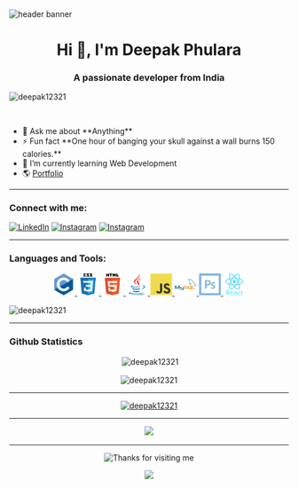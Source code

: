 <img align="center" width="100%" height="250px" src="https://rapports-minoritaires.net/wp-content/uploads/2016/01/matrix.gif" alt ="header banner">
<h1 align="center">Hi 👋, I'm Deepak Phulara</h1>
<h3 align="center">A passionate developer from India</h3>


<p align="left"> <img src="https://komarev.com/ghpvc/?username=deepak12321&label=Profile%20views&color=0e75b6&style=flat" alt="deepak12321" /> </p>


<p align="left"> <a href="https://twitter.com/" target="blank"><img src="https://img.shields.io/twitter/follow/?logo=twitter&style=for-the-badge" alt="" /></a> </p>
<ul>
<li>💬 Ask me about **Anything** </li>
<li>⚡ Fun fact **One hour of banging your skull against a wall burns 150 calories.** </li>
<li>🌱 I’m currently learning Web Development</li>
<li>🌎 <a href="https://deepakphulara.netlify.app" target="_blank">Portfolio</a></li>
</ul>
<hr>






<h3 align="left">Connect with me:</h3>
<div>
 
 <a href="https://www.linkedin.com/in/deepak-phulara-071970244/" target="_blank"><img src="https://img.shields.io/badge/LinkedIn-%230077B5.svg?&style=flat-square&logo=linkedin&logoColor=white" alt="LinkedIn"></a>
<a href="https://www.instagram.com/deepak_phulara/" target="_blank"><img src="https://img.shields.io/badge/Instagram-%23E4405F.svg?&style=flat-square&logo=instagram&logoColor=white" alt="Instagram"></a>
 <a href="mailto:deepakphulara7055@gmail.com" target="_blank"><img src="https://img.shields.io/badge/-G Mail-c14438?style=flat-square&logo=Gmail&logoColor=white&link" alt="Instagram"></a>
 


</div>
<p align="left">
</p>


<hr>
<h3 align="left">Languages and Tools:</h3>
<p align="center"> <a href="https://www.cprogramming.com/" target="_blank" rel="noreferrer"> <img src="https://raw.githubusercontent.com/devicons/devicon/master/icons/c/c-original.svg" alt="c" width="40" height="40"/> </a> <a href="https://www.w3schools.com/css/" target="_blank" rel="noreferrer"> <img src="https://raw.githubusercontent.com/devicons/devicon/master/icons/css3/css3-original-wordmark.svg" alt="css3" width="40" height="40"/> </a> <a href="https://www.w3.org/html/" target="_blank" rel="noreferrer"> <img src="https://raw.githubusercontent.com/devicons/devicon/master/icons/html5/html5-original-wordmark.svg" alt="html5" width="40" height="40"/> </a> <a href="https://www.java.com" target="_blank" rel="noreferrer"> <img src="https://raw.githubusercontent.com/devicons/devicon/master/icons/java/java-original.svg" alt="java" width="40" height="40"/> </a> <a href="https://developer.mozilla.org/en-US/docs/Web/JavaScript" target="_blank" rel="noreferrer"> <img src="https://raw.githubusercontent.com/devicons/devicon/master/icons/javascript/javascript-original.svg" alt="javascript" width="40" height="40"/> </a> <a href="https://www.mysql.com/" target="_blank" rel="noreferrer"> <img src="https://raw.githubusercontent.com/devicons/devicon/master/icons/mysql/mysql-original-wordmark.svg" alt="mysql" width="40" height="40"/> </a> <a href="https://www.photoshop.com/en" target="_blank" rel="noreferrer"> <img src="https://raw.githubusercontent.com/devicons/devicon/master/icons/photoshop/photoshop-line.svg" alt="photoshop" width="40" height="40"/> </a> <a href="https://reactjs.org/" target="_blank" rel="noreferrer"> <img src="https://raw.githubusercontent.com/devicons/devicon/master/icons/react/react-original-wordmark.svg" alt="react" width="40" height="40"/> </a> </p>
<p><img align="center" width="100%" height="200px" src="https://github-readme-stats.vercel.app/api/top-langs?username=deepak12321&show_icons=true&locale=en&layout=compact" alt="deepak12321" /></p>
<hr>

<h3 align="left">Github Statistics</h3>






<p align="center">&nbsp;<img align="center" src="https://github-readme-stats.vercel.app/api?username=deepak12321&show_icons=true&locale=en" alt="deepak12321" /></p>

<p align="center"><img align="center" src="https://github-readme-streak-stats.herokuapp.com/?user=deepak12321&" alt="deepak12321" /></p>
<hr>
<div align="center" >
<a  href="https://github.com/SP-XD">



<p align="center"> <a href="https://github.com/ryo-ma/github-profile-trophy"><img src="https://github-profile-trophy.vercel.app/?username=deepak12321" alt="deepak12321" /></a> </p>
<hr>
<img src="https://github.com/SP-XD/SP-XD/blob/main/images/dino_rounded.gif?raw=true" width="700"/><br>
<hr>
<img height="120" alt="Thanks for visiting me" width="100%" src="https://raw.githubusercontent.com/BrunnerLivio/brunnerlivio/master/images/marquee.svg" />
<p align="center">
  <img src="https://capsule-render.vercel.app/api?type=waving&color=gradient&height=80&section=footer&width=100"/>
</p>
